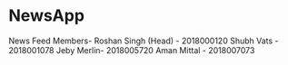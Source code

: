 # NewsApp
News Feed
Members-
Roshan Singh (Head) - 2018000120
Shubh Vats - 2018001078
Jeby Merlin- 2018005720
Aman Mittal - 2018007073
